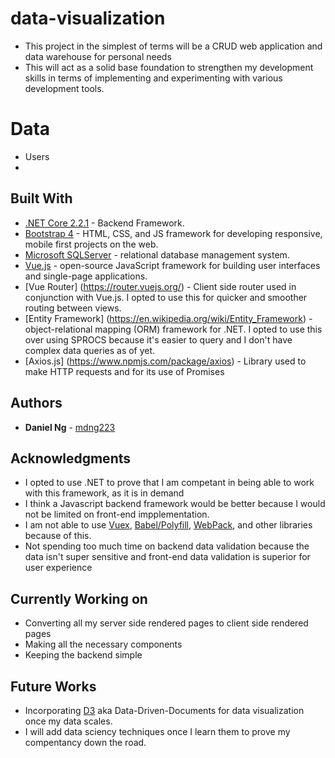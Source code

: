 # data-visualization

- This project in the simplest of terms will be a CRUD web application and data warehouse for personal needs
- This will act as a solid base foundation to strengthen my development skills in terms of implementing and experimenting with various development tools. 


# Data
- Users
-



## Built With

* [.NET Core 2.2.1](https://dotnet.microsoft.com/download/dotnet-core/2.2) - Backend Framework.
* [Bootstrap 4](https://getbootstrap.com/docs/4.0/getting-started/introduction/) -  HTML, CSS, and JS framework for developing responsive, mobile first projects on the web.
* [Microsoft SQLServer](https://www.microsoft.com/en-us/sql-server/default.aspx) - relational database management system.
* [Vue.js](https://vuejs.org/) - open-source JavaScript framework for building user interfaces and single-page applications.
* [Vue Router] (https://router.vuejs.org/) - Client side router used in conjunction with Vue.js. I opted to use this for quicker and smoother routing between views. 
* [Entity Framework] (https://en.wikipedia.org/wiki/Entity_Framework) -  object-relational mapping (ORM) framework for .NET. I opted to use this over using SPROCS because it's easier to query and I don't have complex data queries as of yet. 
* [Axios.js] (https://www.npmjs.com/package/axios) - Library used to make HTTP requests and for its use of Promises


## Authors

* **Daniel Ng** - [mdng223](https://github.com/mdng223)


## Acknowledgments

* I opted to use .NET to prove that I am competant in being able to work with this framework, as it is in demand
* I think a Javascript backend framework would be better because I would not be limited on front-end impplementation. 
* I am not able to use [Vuex](https://vuex.vuejs.org/), [Babel/Polyfill](https://babeljs.io/docs/en/babel-polyfill), [WebPack](https://webpack.js.org/), and other libraries because of this. 
* Not spending too much time on backend data validation because the data isn't super sensitive and front-end data validation is superior for user experience

## Currently Working on

* Converting all my server side rendered pages to client side rendered pages
* Making all the necessary components
* Keeping the backend simple

## Future Works
* Incorporating [D3](https://d3js.org/) aka Data-Driven-Documents for data visualization once my data scales.
* I will add data sciency techniques once I learn them to prove my compentancy down the road.
